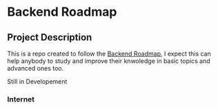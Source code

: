 
# Backend Roadmap

## Project Description

This is a repo created to follow the [Backend Roadmap](https://roadmap.sh/backendBackend), I expect this can help anybody to study and improve their knwoledge in basic topics and advanced ones too.

Still in Developement

### Internet



